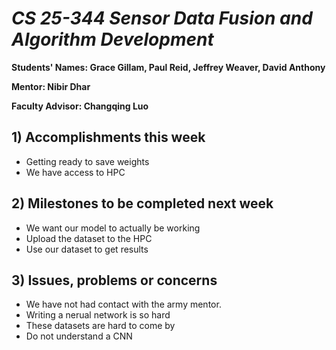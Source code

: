 # *CS 25-344 Sensor Data Fusion and Algorithm Development*

**Students' Names: Grace Gillam, Paul Reid, Jeffrey Weaver, David Anthony**

**Mentor: Nibir Dhar**

**Faculty Advisor: Changqing Luo**

## 1) Accomplishments this week ##
   - Getting ready to save weights
   - We have access to HPC

## 2) Milestones to be completed next week ##
   - We want our model to actually be working
   - Upload the dataset to the HPC
   - Use our dataset to get results

## 3) Issues, problems or concerns ##
   - We have not had contact with the army mentor.
   - Writing a nerual network is so hard
   - These datasets are hard to come by
   - Do not understand a CNN
